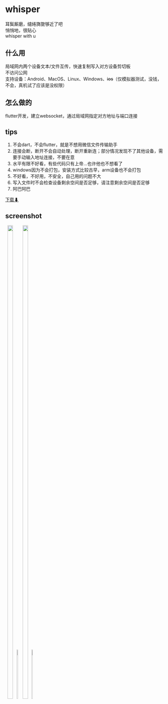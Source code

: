 # whisper

耳鬓厮磨，缱绻旖旎够近了吧  
悄悄地，很贴心  
whisper with u  

## 什么用
局域网内两个设备文本/文件互传，快速复制写入对方设备剪切板  
不访问公网  
支持设备：Android、MacOS、Linux、Windows、~~ios~~（仅模拟器测试，没钱，不会，真机试了应该是没权限） 

## 怎么做的
flutter开发，建立websocket，通过局域网指定对方地址与端口连接

## tips
1. 不会dart，不会flutter，就是不想用微信文件传输助手  
2. 连接会断，断开不会自动处理，断开重新连；部分情况发现不了其他设备，需要手动输入地址连接，不要在意  
3. 水平有限不好看，有些代码只有上帝...也许他也不想看了  
4. windows因为不会打包，安装方式比较古早，arm设备也不会打包
5. 不好看，不好用，不安全，自己用的问题不大
6. 写入文件时不会检查设备剩余空间是否足够，请注意剩余空间是否足够  
7. 阿巴阿巴

[下载⬇](https://github.com/lawnvi/whisper/releases)


## screenshot
<div style="display: inline-block; text-align: center;">
    <img  src="doc/github/img_4.jpg" width="62%" style="border-radius: 6px;"/>
    <img  src="doc/github/img_2.png" width="20%" style="border-radius: 6px;"/>
</div>
<div style="display: inline-block; text-align: center;">
    <img  src="doc/github/img_3.jpg" width="62%" style="border-radius: 6px;"/>
    <img  src="doc/github/img_5.png" width="20%" style="border-radius: 6px;"/>
</div>